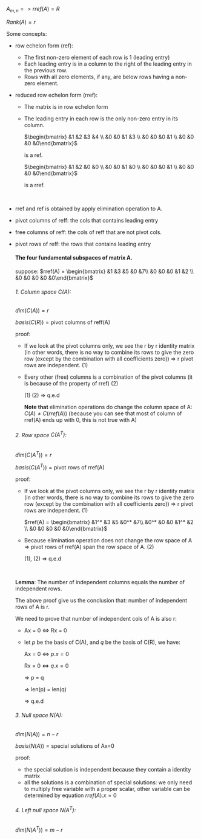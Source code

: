 $A_{m,n} => rref(A) = R$

$Rank(A)=r$

Some concepts:

- row echelon form (ref):

  - The first non-zero element of each row is 1 (leading entry)
  - Each leading entry is in a column to the right of the leading entry in the previous row.
  - Rows with all zero elements, if any, are below rows having a non-zero element.

- reduced row echelon form (rref):

  - The matrix is in row echelon form

  - The leading entry in each row is the only non-zero entry in its column.

    $\begin{bmatrix} &1 &2 &3 &4 \\  &0  &0  &1 &3 \\  &0  &0  &0 &1 \\  &0  &0  &0 &0\end{bmatrix}$

    is a ref.

    $\begin{bmatrix} &1 &2 &0 &0 \\  &0  &0  &1 &0 \\  &0  &0  &0 &1 \\  &0  &0  &0 &0\end{bmatrix}$

    is a rref.

    ​

- rref and ref is obtained by apply elimination operation to A.

- pivot columns of reff: the cols that contains leading entry 

- free columns of reff: the cols of reff that are not pivot cols. 

- pivot rows of reff:  the rows that contains leading entry

  #### The four fundamental subspaces of matrix A.

  suppose: $rref(A) = \begin{bmatrix} &1 &3 &5 &0 &7\\  &0  &0  &0 &1 &2 \\  &0  &0  &0 &0 &0\end{bmatrix}$

  ###### 1. Column space $C(A)$:

  $dim(C(A)) = r$

  $basis(C(R)) = \text{pivot columns of reff(A)}$

  proof:

  - If we look at the pivot columns only, we see the r by r identity matrix (in other words, there is no way to combine its rows to give the zero row (except by the combination with all coefficients zero)) => r pivot rows are independent. (1)

  - Every other (free) columns is a combination of the pivot columns (it is because of the property of rref) (2)

    (1) (2) => q.e.d

    **Note that** elimination operations do change the column space of A: $C(A) \neq C(rref(A))$ (because you can see that most of column of rref(A) ends up with 0, this is not true with A)

  ######  2. Row space $C(A^T)$:

  $dim(C(A^T)) = r$

  $basis(C(A^T)) = \text{pivot rows of rref(A)}$

  proof:

  - If we look at the pivot columns only, we see the r by r identity matrix (in other words, there is no way to combine its rows to give the zero row (except by the combination with all coefficients zero)) => r pivot rows are independent. (1)

    $rref(A) = \begin{bmatrix} &1^* &3 &5 &0^* &7\\  &0^*  &0  &0 &1^* &2 \\  &0  &0  &0 &0 &0\end{bmatrix}$

  - Because elimination operation does not change the row space of A => pivot rows of rref(A) span the row space of A. (2)

    (1), (2) => q.e.d 

    ​

  **Lemma**: The number of independent columns equals the number of independent rows.

  The above proof give us the conclusion that: number of independent rows of A is r.

  We need to prove that number of independent cols of A is also r:

  - Ax = 0 <=> Rx = 0

  - let $p$ be the basis of C(A), and $q$ be the basis of C(R), we have:

    Ax = 0 <=> $p.x = 0$

    Rx = 0 <=> $q.x = 0$

    => p = q

    => len(p) = len(q)

    => q.e.d

  ###### 3. Null space $N(A)$:

  $dim(N(A)) = n-r$

  $basis(N(A)) = \text{special solutions of Ax=0}$

  proof:

  - the special solution is independent because they contain a identity matrix
  - all the solutions is a combination of special solutions: we only need to multiply free variable with a proper scalar, other variable can be determined by equation $rref(A).x=0$

  ###### 4. Left null space $N(A^T)$:

  $dim(N(A^T)) = m-r$

  ​

  ​

  ​

  ​

  ​

  ​



